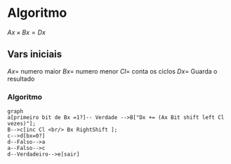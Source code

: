 

# Algoritmo
$Ax \times Bx = Dx$

## Vars iniciais 

$Ax=$ numero maior
$Bx =$ numero menor
$Cl=$ conta os ciclos
$Dx=$ Guarda o resultado

### Algoritmo


```mermaid
graph
a[primeiro bit de Bx =1?]-- Verdade -->B["Dx += (Ax Bit shift left Cl vezes)"];
B-->c[inc Cl <br/> Bx RightShift ];
c-->d[bx=0?]
d--Falso-->a
a--Falso-->c
d--Verdadeiro-->e[sair]
```
